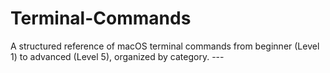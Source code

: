 # Terminal-Commands
A structured reference of macOS terminal commands from beginner (Level 1) to advanced (Level 5), organized by category.  ---
